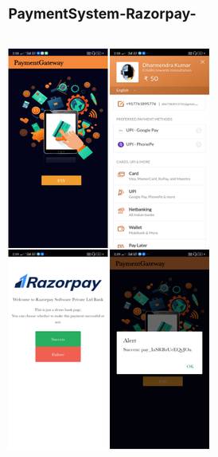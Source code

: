 # PaymentSystem-Razorpay-

<br><br>
<img src="Images/one.png" width="200" height="400">
<img src="Images/two.png" width="200" height="400">
<img src="Images/three.png" width="200" height="400">
<img src="Images/four.png" width="200" height="400">
